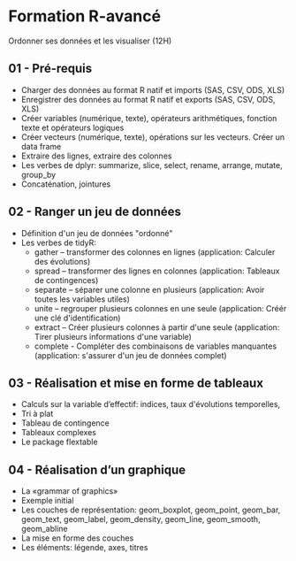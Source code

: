 # Formation R-avancé
Ordonner ses données et les visualiser (12H)

## 01 - Pré-requis
- Charger des données au format R natif et imports (SAS, CSV, ODS, XLS)
- Enregistrer des données au format R natif et exports (SAS, CSV, ODS, XLS)
- Créer variables (numérique, texte), opérateurs arithmétiques, fonction texte et opérateurs logiques
- Créer vecteurs (numérique, texte), opérations sur les vecteurs. Créer un data frame
- Extraire des lignes, extraire des colonnes
- Les verbes de dplyr: summarize, slice, select, rename, arrange, mutate, group_by
- Concaténation, jointures 

## 02 - Ranger un jeu de données 
- Définition d'un jeu de données "ordonné"
- Les verbes de tidyR:
  + gather – transformer des colonnes en lignes (application: Calculer des évolutions)
  + spread – transformer des lignes en colonnes (application: Tableaux de contingences)
  + separate – séparer une colonne en plusieurs (application: Avoir toutes les variables utiles)
  + unite – regrouper plusieurs colonnes en une seule (application: Créér une clé d'identification)
  + extract – Créer plusieurs colonnes à partir d'une seule (application:  Tirer plusieurs informations d'une variable)
  + complete - Compléter des combinaisons de variables manquantes (application: s'assurer d'un jeu de données complet)

## 03 - Réalisation et mise en forme de tableaux
- Calculs sur la variable d’effectif: indices, taux d'évolutions temporelles,
- Tri à plat
- Tableau de contingence
- Tableaux complexes
- Le package flextable

## 04 - Réalisation d’un graphique 
- La «grammar of graphics»
- Exemple initial
- Les couches de représentation: geom_boxplot, geom_point, geom_bar, geom_text, geom_label, geom_density, geom_line, geom_smooth, geom_abline
- La mise en forme des couches
- Les éléments: légende, axes, titres